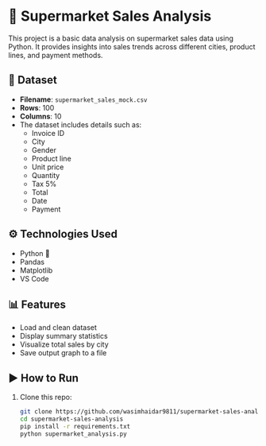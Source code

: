 # 🛒 Supermarket Sales Analysis

This project is a basic data analysis on supermarket sales data using Python. It provides insights into sales trends across different cities, product lines, and payment methods.

## 📁 Dataset

- **Filename**: `supermarket_sales_mock.csv`
- **Rows**: 100
- **Columns**: 10
- The dataset includes details such as:
  - Invoice ID
  - City
  - Gender
  - Product line
  - Unit price
  - Quantity
  - Tax 5%
  - Total
  - Date
  - Payment

## ⚙️ Technologies Used

- Python 🐍
- Pandas
- Matplotlib
- VS Code

## 📊 Features

- Load and clean dataset
- Display summary statistics
- Visualize total sales by city
- Save output graph to a file

## ▶️ How to Run

1. Clone this repo:

   ```bash
   git clone https://github.com/wasimhaidar9811/supermarket-sales-analysis.git
   cd supermarket-sales-analysis
   pip install -r requirements.txt
   python supermarket_analysis.py
